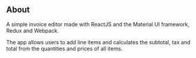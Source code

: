 ## About

A simple invoice editor made with ReactJS and the Material UI framework, Redux and Webpack.

The app allows users to add line items and calculates the subtotal, tax and total from the quantities and prices of all items.

